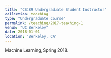 ```yaml
---
title: "CS189 Undergraduate Student Instructor"
collection: teaching
type: "Undergraduate course"
permalink: /teaching/2017-teaching-1
venue: "UC Berkeley"
date: 2018-01-01
location: "Berkeley, CA"
---
```


Machine Learning, Spring 2018.

